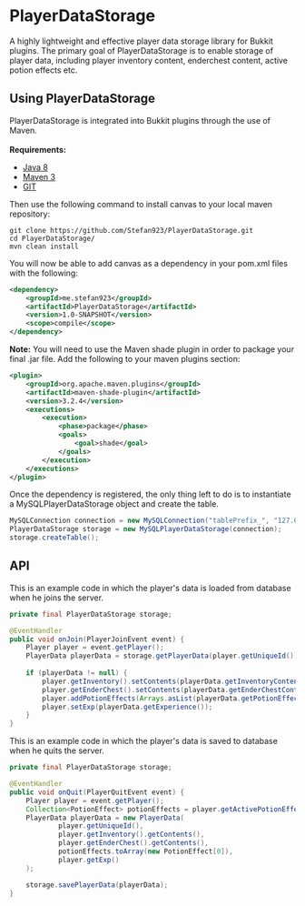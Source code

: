 # PlayerDataStorage
A highly lightweight and effective player data storage library for Bukkit plugins. The primary goal of PlayerDataStorage is to enable storage of player data, including player inventory content, enderchest content, active potion effects etc.
## Using PlayerDataStorage
PlayerDataStorage is integrated into Bukkit plugins through the use of Maven.</br></br>
**Requirements:**
* [Java 8](https://www.oracle.com/java/technical-resources/)
* [Maven 3](http://maven.apache.org/download.cgi)
* [GIT](https://git-scm.com/downloads)

Then use the following command to install canvas to your local maven repository:</br>
```shell
git clone https://github.com/Stefan923/PlayerDataStorage.git
cd PlayerDataStorage/
mvn clean install
```

You will now be able to add canvas as a dependency in your pom.xml files with the following:

```xml
<dependency>
    <groupId>me.stefan923</groupId>
    <artifactId>PlayerDataStorage</artifactId>
    <version>1.0-SNAPSHOT</version>
    <scope>compile</scope>
</dependency>
```

**Note:** You will need to use the Maven shade plugin in order to package your final .jar file. Add the following to your maven plugins section:
```xml
<plugin>
    <groupId>org.apache.maven.plugins</groupId>
    <artifactId>maven-shade-plugin</artifactId>
    <version>3.2.4</version>
    <executions>
        <execution>
            <phase>package</phase>
            <goals>
                <goal>shade</goal>
            </goals>
        </execution>
    </executions>
</plugin> 
```

Once the dependency is registered, the only thing left to do is to instantiate a MySQLPlayerDataStorage object and create the table.
```java
MySQLConnection connection = new MySQLConnection("tablePrefix_", "127.0.0.1", 3306, "database", "user", "password");
PlayerDataStorage storage = new MySQLPlayerDataStorage(connection);
storage.createTable();
```

## API

This is an example code in which the player's data is loaded from database when he joins the server.

```java
private final PlayerDataStorage storage;

@EventHandler
public void onJoin(PlayerJoinEvent event) {
    Player player = event.getPlayer();
    PlayerData playerData = storage.getPlayerData(player.getUniqueId());
    
    if (playerData != null) {
        player.getInventory().setContents(playerData.getInventoryContent());
        player.getEnderChest().setContents(playerData.getEnderChestContent());
        player.addPotionEffects(Arrays.asList(playerData.getPotionEffects()));
        player.setExp(playerData.getExperience());
    }
}
```

This is an example code in which the player's data is saved to database when he quits the server.

```java
private final PlayerDataStorage storage;

@EventHandler
public void onQuit(PlayerQuitEvent event) {
    Player player = event.getPlayer();
    Collection<PotionEffect> potionEffects = player.getActivePotionEffects();
    PlayerData playerData = new PlayerData(
            player.getUniqueId(),
            player.getInventory().getContents(),
            player.getEnderChest().getContents(),
            potionEffects.toArray(new PotionEffect[0]),
            player.getExp()
    );

    storage.savePlayerData(playerData);
}
```
